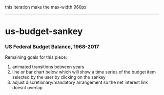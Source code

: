 this iteration make the max-width 960px

---

# us-budget-sankey

### US Federal Budget Balance, 1968-2017  

Remaining goals for this piece: 

1) animated transitions between years  
2) line or bar chart below which will show a time series of the budget item selected by the user by clicking on the sankey  
3) adjust discretionary/mandatory arrangement so the net interest link doesnt overlap  